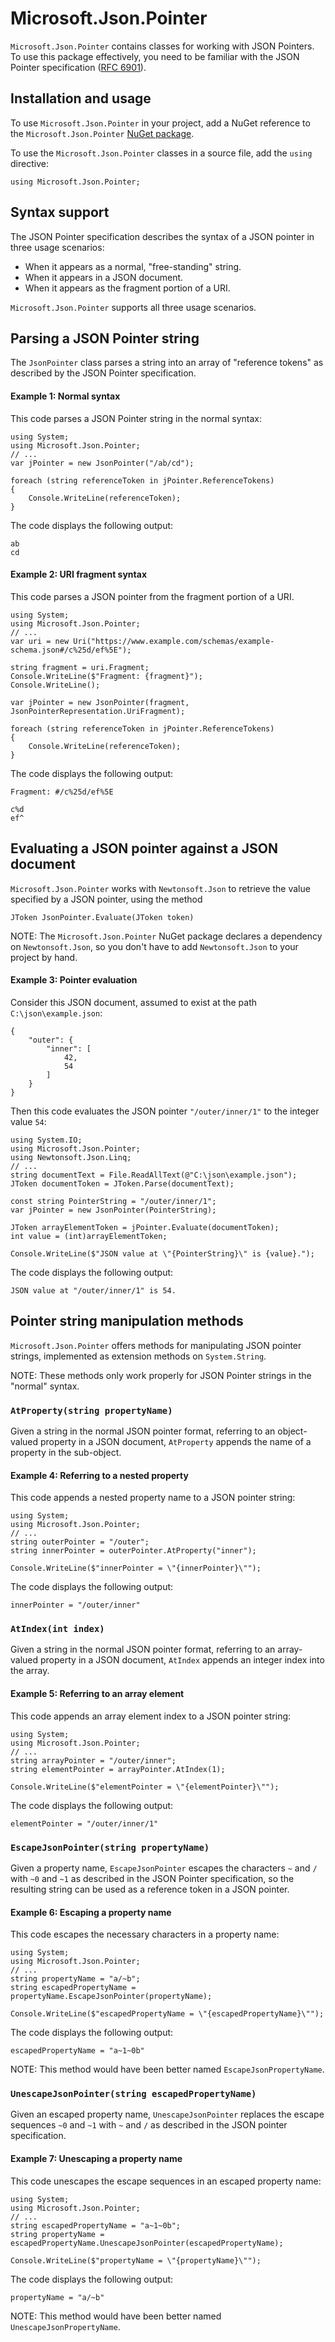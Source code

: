 # Microsoft.Json.Pointer

`Microsoft.Json.Pointer` contains classes for working with JSON Pointers. To use this package effectively, you need to be familiar with the JSON Pointer specification ([RFC 6901](https://tools.ietf.org/html/rfc6901)).

## Installation and usage

To use `Microsoft.Json.Pointer` in your project, add a NuGet reference to the `Microsoft.Json.Pointer` [NuGet package](https://www.nuget.org/packages/Microsoft.Json.Pointer/).

To use the `Microsoft.Json.Pointer` classes in a source file, add the `using` directive:
```
using Microsoft.Json.Pointer;
```

## Syntax support

The JSON Pointer specification describes the syntax of a JSON pointer in three usage scenarios:

- When it appears as a normal, "free-standing" string.
- When it appears in a JSON document.
- When it appears as the fragment portion of a URI.

`Microsoft.Json.Pointer` supports all three usage scenarios.

## Parsing a JSON Pointer string

The `JsonPointer` class parses a string into an array of "reference tokens" as described by the JSON Pointer specification.

#### Example 1: Normal syntax

This code parses a JSON Pointer string in the normal syntax:
```
using System;
using Microsoft.Json.Pointer;
// ...
var jPointer = new JsonPointer("/ab/cd");

foreach (string referenceToken in jPointer.ReferenceTokens)
{
    Console.WriteLine(referenceToken);
}
```

The code displays the following output:
```
ab
cd
```

#### Example 2: URI fragment syntax
This code parses a JSON pointer from the fragment portion of a URI.
```
using System;
using Microsoft.Json.Pointer;
// ...
var uri = new Uri("https://www.example.com/schemas/example-schema.json#/c%25d/ef%5E");

string fragment = uri.Fragment;
Console.WriteLine($"Fragment: {fragment}");
Console.WriteLine();

var jPointer = new JsonPointer(fragment, JsonPointerRepresentation.UriFragment);

foreach (string referenceToken in jPointer.ReferenceTokens)
{
    Console.WriteLine(referenceToken);
}
```

The code displays the following output:
```
Fragment: #/c%25d/ef%5E

c%d
ef^
```

## Evaluating a JSON pointer against a JSON document

`Microsoft.Json.Pointer` works with `Newtonsoft.Json` to retrieve the value specified by a JSON pointer, using the method
```
JToken JsonPointer.Evaluate(JToken token)
```

NOTE: The `Microsoft.Json.Pointer` NuGet package declares a dependency on `Newtonsoft.Json`, so you don't have to add `Newtonsoft.Json` to your project by hand.

#### Example 3: Pointer evaluation
Consider this JSON document, assumed to exist at the path `C:\json\example.json`:
```
{
    "outer": {
        "inner": [
            42,
            54
        ]
    }
}
```

Then this code evaluates the JSON pointer `"/outer/inner/1"` to the integer value `54`:
```
using System.IO;
using Microsoft.Json.Pointer;
using Newtonsoft.Json.Linq;
// ...
string documentText = File.ReadAllText(@"C:\json\example.json");
JToken documentToken = JToken.Parse(documentText);

const string PointerString = "/outer/inner/1";
var jPointer = new JsonPointer(PointerString);

JToken arrayElementToken = jPointer.Evaluate(documentToken);
int value = (int)arrayElementToken;

Console.WriteLine($"JSON value at \"{PointerString}\" is {value}.");
```

The code displays the following output:
```
JSON value at "/outer/inner/1" is 54.
```

## Pointer string manipulation methods

`Microsoft.Json.Pointer` offers methods for manipulating JSON pointer strings, implemented as extension methods on `System.String`.

NOTE: These methods only work properly for JSON Pointer strings in the "normal" syntax.

### `AtProperty(string propertyName)`

Given a string in the normal JSON pointer format, referring to an object-valued property in a JSON document, `AtProperty` appends the name of a property in the sub-object.

#### Example 4: Referring to a nested property

This code appends a nested property name to a JSON pointer string:
```
using System;
using Microsoft.Json.Pointer;
// ...
string outerPointer = "/outer";
string innerPointer = outerPointer.AtProperty("inner");

Console.WriteLine($"innerPointer = \"{innerPointer}\"");
```

The code displays the following output:
```
innerPointer = "/outer/inner"
```

### `AtIndex(int index)`

Given a string in the normal JSON pointer format, referring to an array-valued property in a JSON document, `AtIndex` appends an integer index into the array.

#### Example 5: Referring to an array element

This code appends an array element index to a JSON pointer string:
```
using System;
using Microsoft.Json.Pointer;
// ...
string arrayPointer = "/outer/inner";
string elementPointer = arrayPointer.AtIndex(1);

Console.WriteLine($"elementPointer = \"{elementPointer}\"");
```

The code displays the following output:
```
elementPointer = "/outer/inner/1"
```

### `EscapeJsonPointer(string propertyName)`

Given a property name, `EscapeJsonPointer` escapes the characters `~` and `/` with `~0` and `~1`
as described in the JSON Pointer specification, so the resulting string can be used as
a reference token in a JSON pointer.

#### Example 6: Escaping a property name

This code escapes the necessary characters in a property name:
```
using System;
using Microsoft.Json.Pointer;
// ...
string propertyName = "a/~b";
string escapedPropertyName = propertyName.EscapeJsonPointer(propertyName);

Console.WriteLine($"escapedPropertyName = \"{escapedPropertyName}\"");
```

The code displays the following output:
```
escapedPropertyName = "a~1~0b"
```

NOTE: This method would have been better named `EscapeJsonPropertyName`.

### `UnescapeJsonPointer(string escapedPropertyName)`

Given an escaped property name, `UnescapeJsonPointer` replaces the escape sequences `~0` and `~1`
with `~` and `/` as described in the JSON pointer specification.

#### Example 7: Unescaping a property name

This code unescapes the escape sequences in an escaped property name:
```
using System;
using Microsoft.Json.Pointer;
// ...
string escapedPropertyName = "a~1~0b";
string propertyName = escapedPropertyName.UnescapeJsonPointer(escapedPropertyName);

Console.WriteLine($"propertyName = \"{propertyName}\"");
```

The code displays the following output:
```
propertyName = "a/~b"
```

NOTE: This method would have been better named `UnescapeJsonPropertyName`.